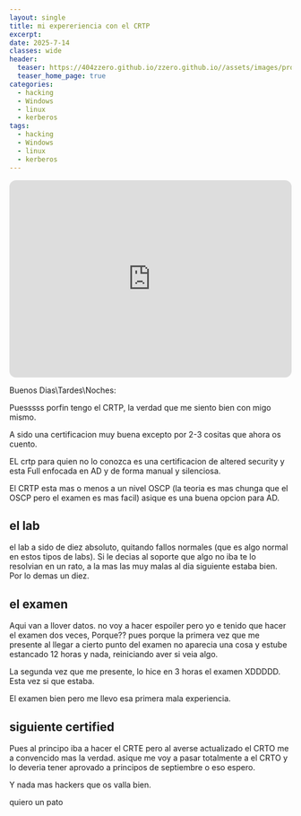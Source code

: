 ```yaml
---
layout: single
title: mi expereriencia con el CRTP
excerpt:
date: 2025-7-14
classes: wide
header:
  teaser: https://404zzero.github.io/zzero.github.io//assets/images/proxy-image.png
  teaser_home_page: true
categories:
  - hacking
  - Windows
  - linux
  - kerberos
tags:
  - hacking
  - Windows
  - linux
  - kerberos
---
```


<iframe style="border-radius:12px" src="https://open.spotify.com/embed/track/4TtfJ5kptQAkymap9z8CMc?utm_source=generator" width="100%" height="352" frameBorder="0" allowfullscreen="" allow="autoplay; clipboard-write; encrypted-media; fullscreen; picture-in-picture" loading="lazy"></iframe>

Buenos Dias\Tardes\Noches:

Puesssss porfin tengo el CRTP, la verdad que me siento bien con migo mismo.

A sido una certificacion muy buena excepto por 2-3 cositas que ahora os cuento.

EL crtp para quien no lo conozca es una certificacion de altered security y esta Full enfocada en AD y de forma manual y silenciosa.

El CRTP esta mas o menos a un nivel OSCP (la teoria es mas chunga que el OSCP pero el examen es mas facil) asique es una buena opcion para AD.

## el lab

el lab a sido de diez absoluto, quitando fallos normales (que es algo normal en estos tipos de labs). Si le decias al soporte que algo no iba te lo resolvian en un rato, a la mas las muy malas al dia siguiente estaba bien. Por lo demas un diez.

## el examen

Aqui van a llover datos. no voy a hacer espoiler pero yo e tenido que hacer el examen dos veces, Porque?? pues porque la primera vez que me presente al llegar a cierto punto del examen no aparecia una cosa y estube estancado 12 horas y nada, reiniciando aver si veia algo.

La segunda vez que me presente, lo hice en 3 horas el examen XDDDDD. Esta vez si que estaba.

El examen bien pero me llevo esa primera mala experiencia.

## siguiente certified

Pues al principo iba a hacer el CRTE pero al averse actualizado el CRTO me a convencido mas la verdad. asique me voy a pasar totalmente a el CRTO y lo deveria tener aprovado a principos de septiembre o eso espero.

Y nada mas hackers que os valla bien.

quiero un pato
